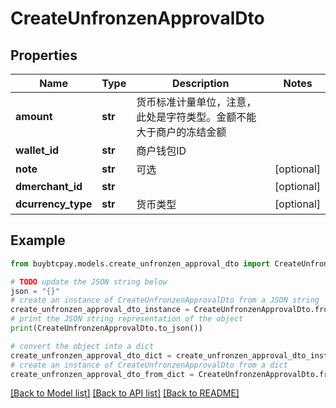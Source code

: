 # CreateUnfronzenApprovalDto


## Properties

Name | Type | Description | Notes
------------ | ------------- | ------------- | -------------
**amount** | **str** | 货币标准计量单位，注意，此处是字符类型。金额不能大于商户的冻结金额 | 
**wallet_id** | **str** | 商户钱包ID | 
**note** | **str** | 可选 | [optional] 
**dmerchant_id** | **str** |  | [optional] 
**dcurrency_type** | **str** | 货币类型 | [optional] 

## Example

```python
from buybtcpay.models.create_unfronzen_approval_dto import CreateUnfronzenApprovalDto

# TODO update the JSON string below
json = "{}"
# create an instance of CreateUnfronzenApprovalDto from a JSON string
create_unfronzen_approval_dto_instance = CreateUnfronzenApprovalDto.from_json(json)
# print the JSON string representation of the object
print(CreateUnfronzenApprovalDto.to_json())

# convert the object into a dict
create_unfronzen_approval_dto_dict = create_unfronzen_approval_dto_instance.to_dict()
# create an instance of CreateUnfronzenApprovalDto from a dict
create_unfronzen_approval_dto_from_dict = CreateUnfronzenApprovalDto.from_dict(create_unfronzen_approval_dto_dict)
```
[[Back to Model list]](../README.md#documentation-for-models) [[Back to API list]](../README.md#documentation-for-api-endpoints) [[Back to README]](../README.md)


